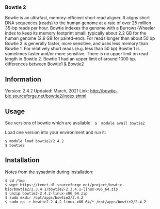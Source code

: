### Bowtie 2
Bowtie is an ultrafast, memory-efficient short read aligner. It aligns short DNA sequences (reads) to the human genome at a rate of over 25 million 35-bp reads per hour. Bowtie indexes the genome with a Burrows-Wheeler index to keep its memory footprint small: typically about 2.2 GB for the human genome (2.9 GB for paired-end).
For reads longer than about 50 bp Bowtie 2 is generally faster, more sensitive, and uses less memory than Bowtie 1. For relatively short reads (e.g. less than 50 bp) Bowtie 1 is sometimes faster and/or more sensitive.
There is no upper limit on read length in Bowtie 2. Bowtie 1 had an upper limit of around 1000 bp.
differences between Bowtie1 & Bowtie2


## Information
Version: 2.4.2
Updated: March, 2021
Link: http://bowtie-bio.sourceforge.net/bowtie2/index.shtml



## Usage 
See versions of bowtie which are available:
  ` $  module avail bowtie2`

Load one version into your environment and run it:

```
$ module load bowtie2/2.4.2
$ bowtie2

```


 ## Installation
Notes from the sysadmin during installation:
```
$ cd /tmp
$ wget https://tenet.dl.sourceforge.net/project/bowtie-bio/bowtie2/2.3.4.1/bowtie2-2.3.4.1-linux-x86_64.zip
$ unzip bowtie2-2.4.2-linux-x86_64.zip
$ sudo mkdir /opt/apps/bowtie2/2.4.2
$ sudo cp -r bowtie2-2.4.2-linux-x86_64/* /opt/apps/bowtie2/2.4.2
```